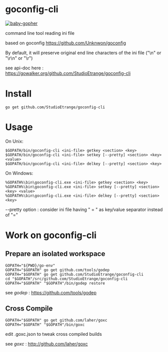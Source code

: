 # goconfig-cli

[![baby-gopher](https://raw.github.com/drnic/babygopher-site/gh-pages/images/babygopher-logo-small.png)](http://www.babygopher.org)

command line tool reading ini file

based on goconfig https://github.com/Unknwon/goconfig

By default, it will preserve original end line characters of the ini file ("\n" or "\r\n" or "\r")

see api-doc here : https://gowalker.org/github.com/StudioEtrange/goconfig-cli

# Install

	go get github.com/StudioEtrange/goconfig-cli

# Usage

On Unix:


	$GOPATH/bin/goconfig-cli <ini-file> getkey <section> <key>
	$GOPATH/bin/goconfig-cli <ini-file> setkey [--pretty] <section> <key> <value>
	$GOPATH/bin/goconfig-cli <ini-file> delkey [--pretty] <section> <key> 


On Windows:

	%GOPATH%\bin\goconfig-cli.exe <ini-file> getkey <section> <key>
	%GOPATH%\bin\goconfig-cli.exe <ini-file> setkey [--pretty] <section> <key> <value>
	%GOPATH%\bin\goconfig-cli.exe <ini-file> delkey [--pretty] <section> <key>

--pretty option : consider ini file having " = " as key/value separator instead of "="


# Work on goconfig-cli

## Prepare an isolated workspace


	GOPATH="${PWD}/go-env"
	GOPATH="$GOPATH" go get github.com/tools/godep
	GOPATH="$GOPATH" go get github.com/StudioEtrange/goconfig-cli
	cd "$GOPATH"/src/github.com/StudioEtrange/goconfig-cli
	GOPATH="$GOPATH" "$GOPATH"/bin/godep restore


see _godep_ : https://github.com/tools/godep


## Cross Compile

	GOPATH="$GOPATH" go get github.com/laher/goxc
	GOPATH="$GOPATH" "$GOPATH"/bin/goxc

edit .goxc.json to tweak cross compiled builds

see _goxc_ : http://github.com/laher/goxc


